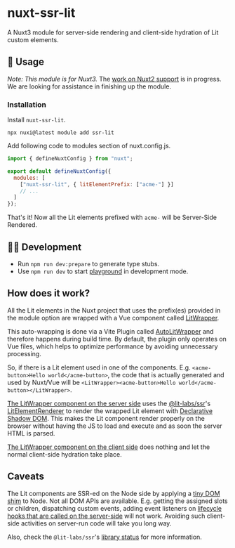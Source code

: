 # nuxt-ssr-lit

A Nuxt3 module for server-side rendering and client-side hydration of Lit custom elements.

## 🚀 Usage

_Note: This module is for Nuxt3._ The [work on Nuxt2 support](https://github.com/prashantpalikhe/nuxt-ssr-lit/issues/9) is in progress. We are looking for assistance in finishing up the module.

### Installation

Install `nuxt-ssr-lit`.

```shell
npx nuxi@latest module add ssr-lit
```

Add following code to modules section of nuxt.config.js.

```js
import { defineNuxtConfig } from "nuxt";

export default defineNuxtConfig({
  modules: [
    ["nuxt-ssr-lit", { litElementPrefix: ["acme-"] }]
    // ...
  ]
});
```

That's it! Now all the Lit elements prefixed with `acme-` will be Server-Side Rendered.

## 👨‍💻 Development

- Run `npm run dev:prepare` to generate type stubs.
- Use `npm run dev` to start [playground](./playground) in development mode.

## How does it work?

All the Lit elements in the Nuxt project that uses the prefix(es) provided in the module option are wrapped with a Vue component called [LitWrapper](./src/runtime/components/LitWrapper.vue).

This auto-wrapping is done via a Vite Plugin called [AutoLitWrapper](./src/runtime/plugins/autoLitWrapper.ts) and therefore happens during build time. By default, the plugin only operates on Vue files, which helps to optimize performance by avoiding unnecessary processing.

So, if there is a Lit element used in one of the components. E.g. `<acme-button>Hello world</acme-button>`, the code that is actually generated and used by Nuxt/Vue will be `<LitWrapper><acme-button>Hello world</acme-button></LitWrapper>`.

[The LitWrapper component on the server side](./src/runtime/components/LitWrapperServer.ts) uses the [@lit-labs/ssr](https://www.npmjs.com/package/@lit-labs/ssr)'s [LitElementRenderer](https://github.com/lit/lit/blob/main/packages/labs/ssr/src/lib/lit-element-renderer.ts) to render the wrapped Lit element with [Declarative Shadow DOM](https://web.dev/declarative-shadow-dom/). This makes the Lit component render properly on the browser without having the JS to load and execute and as soon the server HTML is parsed.

[The LitWrapper component on the client side](./src/runtime/components/LitWrapperClient.ts) does nothing and let the normal client-side hydration take place.

## Caveats

The Lit components are SSR-ed on the Node side by applying a [tiny DOM shim](https://lit.dev/docs/ssr/dom-emulation/) to Node. Not all DOM APIs are available. E.g. getting the assigned slots or children, dispatching custom events, adding event listeners on [lifecycle hooks that are called on the server-side](https://lit.dev/docs/ssr/authoring/#standard-custom-element-and-litelement) will not work. Avoiding such client-side activities on server-run code will take you long way.

Also, check the `@lit-labs/ssr`'s [library status](https://lit.dev/docs/ssr/overview/#library-status) for more information.
